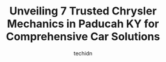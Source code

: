 ---
layout: ampstory
image: https://images.unsplash.com/photo-1571224237891-bfb45fcf0920?ixlib=rb-4.0.3&ixid=MnwxMjA3fDB8MHxwaG90by1wYWdlfHx8fGVufDB8fHx8&auto=format&fit=crop&w=640&h=853&q=80
author: techidn
featured: false
description: If youre in need of trustworthy and skilled Chrysler Mechanic in Paducah KY, USA, youll be pleased to discover the 7 best Chrysler Mechanic in town. Their expertise and commitment to custo
title: Unveiling 7 Trusted Chrysler Mechanics in Paducah KY for Comprehensive Car Solutions
cover:
   title: Unveiling 7 Trusted Chrysler Mechanics in Paducah KY for Comprehensive Car Solutions
   subtitle: Rickpate
   background: https://images.unsplash.com/photo-1571224237891-bfb45fcf0920?ixlib=rb-4.0.3&ixid=MnwxMjA3fDB8MHxwaG90by1wYWdlfHx8fGVufDB8fHx8&auto=format&fit=crop&w=640&h=853&q=80

pages: 
 - layout: thirds
   top: <h1>#1 Luckys Auto Service</h1>
   bottom: "<p>I ran over a long nail and punctured front tire. I decided to just get it patched but was informed that the nail was in an area that make it difficult to actually seal.  </p>"
   background: https://www.knot35.com/toplist/wp-content/uploads/2023/06/best-chrysler-mechanic-1-in-paducah-ky-1685835897.jpeg
   backgroundblur: true
 - layout: thirds
   top: <h1>#2 Randy Corams Automotive Services</h1>
   bottom: "<p>2050 Lone Oak Rd, Paducah, KY 42003, United States</p>"
   background: https://www.knot35.com/toplist/wp-content/uploads/2023/06/best-chrysler-mechanic-2-in-paducah-ky-1685835898.jpeg
   cta:
      link: https://www.knot35.com/toplist/unveiling-7-trusted-chrysler-mechanics-in-paducah-ky-for-comprehensive-car-solutions/
      text: Unveiling 7 Trusted Chrysler Mechanics in Paducah KY for Comprehensive Car Solutions
 - layout: thirds
   top: <h1>#3 Supreme Automotive Mechanics & Mufflers</h1>
   bottom: "<p>2334 S Beltline Hwy, Paducah, KY 42003, United States</p>"
   background: https://www.knot35.com/toplist/wp-content/uploads/2023/06/best-chrysler-mechanic-3-in-paducah-ky-1685835898.jpeg
   cta:
      link: https://www.knot35.com/toplist/unveiling-7-trusted-chrysler-mechanics-in-paducah-ky-for-comprehensive-car-solutions/
      text: Unveiling 7 Trusted Chrysler Mechanics in Paducah KY for Comprehensive Car Solutions
 - layout: thirds
   top: <h1>#4 Mikes Automotive Repair</h1>
   bottom: "<p>703 S 3rd St, Paducah, KY 42003, United States</p>"
   background: https://images.unsplash.com/photo-1536745287225-21d689278fd1?ixlib=rb-4.0.3&ixid=MnwxMjA3fDB8MHxwaG90by1wYWdlfHx8fGVufDB8fHx8&auto=format&fit=crop&w=640&h=853&q=80
   cta:
      link: https://www.knot35.com/toplist/unveiling-7-trusted-chrysler-mechanics-in-paducah-ky-for-comprehensive-car-solutions/
      text: Unveiling 7 Trusted Chrysler Mechanics in Paducah KY for Comprehensive Car Solutions
 - layout: thirds
   top: <h1>#5 Troys Auto Service</h1>
   bottom: "<p>331 Jefferson St, Paducah, KY 42001, United States</p>"
   background: https://images.unsplash.com/photo-1546497974-b213c9efb599?ixlib=rb-4.0.3&ixid=MnwxMjA3fDB8MHxwaG90by1wYWdlfHx8fGVufDB8fHx8&auto=format&fit=crop&w=640&h=853&q=80
   cta:
      link: https://www.knot35.com/toplist/unveiling-7-trusted-chrysler-mechanics-in-paducah-ky-for-comprehensive-car-solutions/
      text: Unveiling 7 Trusted Chrysler Mechanics in Paducah KY for Comprehensive Car Solutions
 - layout: thirds
   top: <h1>#6 Harpers Truck And Auto</h1>
   bottom: "<p>1440 Old Mayfield Rd, Paducah, KY 42003, United States</p>"
   background: https://images.unsplash.com/photo-1524169358666-79f22534bc6e?ixlib=rb-4.0.3&ixid=MnwxMjA3fDB8MHxwaG90by1wYWdlfHx8fGVufDB8fHx8&auto=format&fit=crop&w=640&h=853&q=80
   cta:
      link: https://www.knot35.com/toplist/unveiling-7-trusted-chrysler-mechanics-in-paducah-ky-for-comprehensive-car-solutions/
      text: Unveiling 7 Trusted Chrysler Mechanics in Paducah KY for Comprehensive Car Solutions
 - layout: thirds
   top: <h1>#7 B As Automotive Services Inc</h1>
   bottom: "<p>818 S 3rd St, Paducah, KY 42003, United States</p>"
   background: https://images.unsplash.com/photo-1567095761054-7a02e69e5c43?ixlib=rb-4.0.3&ixid=MnwxMjA3fDB8MHxwaG90by1wYWdlfHx8fGVufDB8fHx8&auto=format&fit=crop&w=640&h=853&q=80
   cta:
      link: https://www.knot35.com/toplist/unveiling-7-trusted-chrysler-mechanics-in-paducah-ky-for-comprehensive-car-solutions/
      text: Unveiling 7 Trusted Chrysler Mechanics in Paducah KY for Comprehensive Car Solutions
 - layout: thirds
   middle: Continue reading...
   background: https://images.unsplash.com/photo-1567360425618-1594206637d2?ixlib=rb-4.0.3&ixid=MnwxMjA3fDB8MHxwaG90by1wYWdlfHx8fGVufDB8fHx8&auto=format&fit=crop&w=640&h=853&q=80
   cta:
      link: https://www.knot35.com/toplist/unveiling-7-trusted-chrysler-mechanics-in-paducah-ky-for-comprehensive-car-solutions/
      text: Unveiling 7 Trusted Chrysler Mechanics in Paducah KY for Comprehensive Car Solutions
      
---